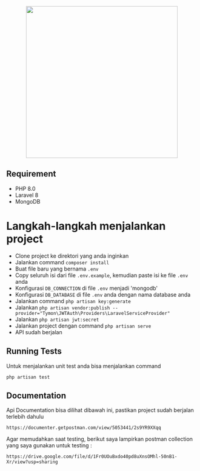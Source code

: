 <p align="center"><a href="https://laravel.com" target="_blank"><img src="https://raw.githubusercontent.com/laravel/art/master/logo-lockup/5%20SVG/2%20CMYK/1%20Full%20Color/laravel-logolockup-cmyk-red.svg" width="400"> <a href="https://pestphp.com/" target="_blank"></a></a></p>


## Requirement

- PHP 8.0
- Laravel 8
- MongoDB

# Langkah-langkah menjalankan project

- Clone project ke direktori yang anda inginkan
- Jalankan command `composer install`
- Buat file baru yang bernama `.env`
- Copy seluruh isi dari file `.env.example`, kemudian paste isi ke file `.env` anda
- Konfigurasi `DB_CONNECTION` di file `.env` menjadi 'mongodb'
- Konfigurasi `DB_DATABASE` di file `.env` anda dengan nama database anda
- Jalankan command `php artisan key:generate`
- Jalankan `php artisan vendor:publish --provider="Tymon\JWTAuth\Providers\LaravelServiceProvider"`
- Jalankan `php artisan jwt:secret`
- Jalankan project dengan command `php artisan serve`
- API sudah berjalan


## Running Tests

Untuk menjalankan unit test anda bisa menjalankan command

`php artisan test`

## Documentation

Api Documentation bisa dilihat dibawah ini, pastikan project sudah berjalan terlebih dahulu

`https://documenter.getpostman.com/view/5053441/2s9YR9XXqq`

Agar memudahkan saat testing, berikut saya lampirkan postman collection yang saya gunakan untuk testing :

`https://drive.google.com/file/d/1Fr0UOuBxdo40pd8uXnsOMhl-50nB1-Xr/view?usp=sharing`